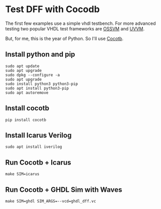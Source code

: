 Test DFF with Cocodb
====================

The first few examples use a simple vhdl testbench.  For more advanced
testing two popular VHDL test frameworks are [OSSVM][osvvm] and [UVVM][uvvm].

But, for me, this is the year of Python.  So I'll use [Cocotb][cocotb].



Install python and pip 
----------------------

```
sudo apt update
sudo apt upgrade
sudo dpkg --configure -a
sudo apt upgrade
sudo install python3 python3-pip
sudo apt install python3-pip
sudo apt autoremove 
```

Install cocotb
--------------

```
pip install cocotb
```

Install Icarus Verilog
----------------------

```
sudo apt install iverilog
```

Run Cocotb + Icarus
-------------------

```
make SIM=icarus
```

Run Cocotb + GHDL Sim with Waves
--------------------------------

```
make SIM=ghdl SIM_ARGS=--vcd=ghdl_dff.vc
```

[osvvm]: https://github.com/OSVVM/OSVVM
[uvvm]: https://github.com/UVVM/UVVM
[cocotb]: https://cocotb.org

